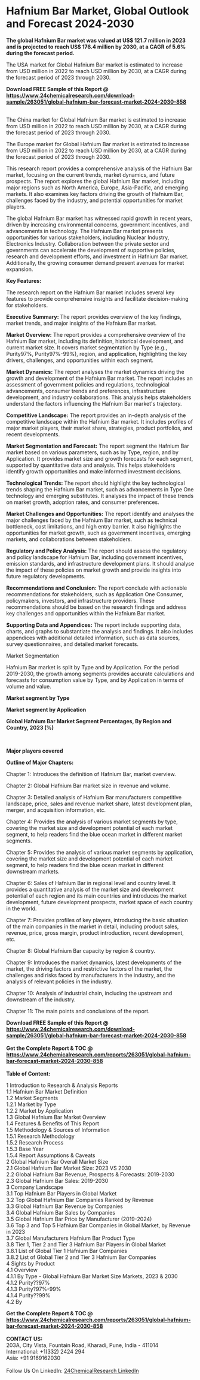 <h1>Hafnium Bar Market, Global Outlook and Forecast 2024-2030</h1><p><strong>The global Hafnium Bar market was valued at US$ 121.7 million in 2023 and is projected to reach US$ 176.4 million by 2030, at a CAGR of 5.6% during the forecast period.</strong></p><p>
</p><p>The USA market for Global Hafnium Bar market is estimated to increase from USD million in 2022 to reach USD million by 2030, at a CAGR during the forecast period of 2023 through 2030.</p><div><b>Download FREE Sample of this Report @ 
            <a href="https://www.24chemicalresearch.com/download-sample/263051/global-hafnium-bar-forecast-market-2024-2030-858">
            https://www.24chemicalresearch.com/download-sample/263051/global-hafnium-bar-forecast-market-2024-2030-858</a></b></div><br><p>
</p><p>The China market for Global Hafnium Bar market is estimated to increase from USD million in 2022 to reach USD million by 2030, at a CAGR during the forecast period of 2023 through 2030.</p><p>
</p><p>The Europe market for Global Hafnium Bar market is estimated to increase from USD million in 2022 to reach USD million by 2030, at a CAGR during the forecast period of 2023 through 2030.</p><p>
</p><p>This research report provides a comprehensive analysis of the Hafnium Bar market, focusing on the current trends, market dynamics, and future prospects. The report explores the global Hafnium Bar market, including major regions such as North America, Europe, Asia-Pacific, and emerging markets. It also examines key factors driving the growth of Hafnium Bar, challenges faced by the industry, and potential opportunities for market players.</p><p>
The global Hafnium Bar market has witnessed rapid growth in recent years, driven by increasing environmental concerns, government incentives, and advancements in technology. The Hafnium Bar market presents opportunities for various stakeholders, including Nuclear Industry, Electronics Industry. Collaboration between the private sector and governments can accelerate the development of supportive policies, research and development efforts, and investment in Hafnium Bar market. Additionally, the growing consumer demand present avenues for market expansion.</p><p>
<strong>Key Features:</strong></p><p>
The research report on the Hafnium Bar market includes several key features to provide comprehensive insights and facilitate decision-making for stakeholders.</p><p>
<strong>Executive Summary: </strong>The report provides overview of the key findings, market trends, and major insights of the Hafnium Bar market.</p><p>
<strong>Market Overview:</strong> The report provides a comprehensive overview of the Hafnium Bar market, including its definition, historical development, and current market size. It covers market segmentation by Type (e.g., Purity97%, Purity97%-99%), region, and application, highlighting the key drivers, challenges, and opportunities within each segment.</p><p>
<strong>Market Dynamics:</strong> The report analyses the market dynamics driving the growth and development of the Hafnium Bar market. The report includes an assessment of government policies and regulations, technological advancements, consumer trends and preferences, infrastructure development, and industry collaborations. This analysis helps stakeholders understand the factors influencing the Hafnium Bar market's trajectory.</p><p>
<strong>Competitive Landscape:</strong> The report provides an in-depth analysis of the competitive landscape within the Hafnium Bar market. It includes profiles of major market players, their market share, strategies, product portfolios, and recent developments.</p><p>
<strong>Market Segmentation and Forecast:</strong> The report segment the Hafnium Bar market based on various parameters, such as by Type, region, and by Application. It provides market size and growth forecasts for each segment, supported by quantitative data and analysis. This helps stakeholders identify growth opportunities and make informed investment decisions.</p><p>
<strong>Technological Trends: </strong>The report should highlight the key technological trends shaping the Hafnium Bar market, such as advancements in Type One technology and emerging substitutes. It analyses the impact of these trends on market growth, adoption rates, and consumer preferences.</p><p>
<strong>Market Challenges and Opportunities:</strong> The report identify and analyses the major challenges faced by the Hafnium Bar market, such as technical bottleneck, cost limitations, and high entry barrier. It also highlights the opportunities for market growth, such as government incentives, emerging markets, and collaborations between stakeholders.</p><p>
<strong>Regulatory and Policy Analysis:</strong> The report should assess the regulatory and policy landscape for Hafnium Bar, including government incentives, emission standards, and infrastructure development plans. It should analyse the impact of these policies on market growth and provide insights into future regulatory developments.</p><p>
<strong>Recommendations and Conclusion: </strong>The report conclude with actionable recommendations for stakeholders, such as Application One Consumer, policymakers, investors, and infrastructure providers. These recommendations should be based on the research findings and address key challenges and opportunities within the Hafnium Bar market.</p><p>
<strong>Supporting Data and Appendices:</strong> The report include supporting data, charts, and graphs to substantiate the analysis and findings. It also includes appendices with additional detailed information, such as data sources, survey questionnaires, and detailed market forecasts.</p><p>
Market Segmentation</p><p>
Hafnium Bar market is split by Type and by Application. For the period 2019-2030, the growth among segments provides accurate calculations and forecasts for consumption value by Type, and by Application in terms of volume and value.</p><p>
<strong>Market segment by Type</strong></p><p>
</p><p>
</p><p><strong>Market segment by Application</strong></p><p>
</p><p>
</p><p><strong>Global Hafnium Bar Market Segment Percentages, By Region and Country, 2023 (%)</strong></p><p>
 </p><p>
</p><p>
</p><p><strong>Major players covered</strong></p><p>
</p><p>
</p><p><strong>Outline of Major Chapters:</strong></p><p>
Chapter 1: Introduces the definition of Hafnium Bar, market overview.</p><p>
Chapter 2: Global Hafnium Bar market size in revenue and volume.</p><p>
Chapter 3: Detailed analysis of Hafnium Bar manufacturers competitive landscape, price, sales and revenue market share, latest development plan, merger, and acquisition information, etc.</p><p>
Chapter 4: Provides the analysis of various market segments by type, covering the market size and development potential of each market segment, to help readers find the blue ocean market in different market segments.</p><p>
Chapter 5: Provides the analysis of various market segments by application, covering the market size and development potential of each market segment, to help readers find the blue ocean market in different downstream markets.</p><p>
Chapter 6: Sales of Hafnium Bar in regional level and country level. It provides a quantitative analysis of the market size and development potential of each region and its main countries and introduces the market development, future development prospects, market space of each country in the world.</p><p>
Chapter 7: Provides profiles of key players, introducing the basic situation of the main companies in the market in detail, including product sales, revenue, price, gross margin, product introduction, recent development, etc.</p><p>
Chapter 8: Global Hafnium Bar capacity by region &amp; country.</p><p>
Chapter 9: Introduces the market dynamics, latest developments of the market, the driving factors and restrictive factors of the market, the challenges and risks faced by manufacturers in the industry, and the analysis of relevant policies in the industry.</p><p>
Chapter 10: Analysis of industrial chain, including the upstream and downstream of the industry.</p><p>
Chapter 11: The main points and conclusions of the report.</p><div><b>Download FREE Sample of this Report @ 
            <a href="https://www.24chemicalresearch.com/download-sample/263051/global-hafnium-bar-forecast-market-2024-2030-858">
            https://www.24chemicalresearch.com/download-sample/263051/global-hafnium-bar-forecast-market-2024-2030-858</a></b></div><br><div><b>Get the Complete Report & TOC @ 
            <a href="https://www.24chemicalresearch.com/reports/263051/global-hafnium-bar-forecast-market-2024-2030-858">
            https://www.24chemicalresearch.com/reports/263051/global-hafnium-bar-forecast-market-2024-2030-858</a></b></div><br>
            <b>Table of Content:</b><p>1 Introduction to Research & Analysis Reports<br />
    1.1 Hafnium Bar Market Definition<br />
    1.2 Market Segments<br />
        1.2.1 Market by Type<br />
        1.2.2 Market by Application<br />
    1.3 Global Hafnium Bar Market Overview<br />
    1.4 Features & Benefits of This Report<br />
    1.5 Methodology & Sources of Information<br />
        1.5.1 Research Methodology<br />
        1.5.2 Research Process<br />
        1.5.3 Base Year<br />
        1.5.4 Report Assumptions & Caveats<br />
2 Global Hafnium Bar Overall Market Size<br />
    2.1 Global Hafnium Bar Market Size: 2023 VS 2030<br />
    2.2 Global Hafnium Bar Revenue, Prospects & Forecasts: 2019-2030<br />
    2.3 Global Hafnium Bar Sales: 2019-2030<br />
3 Company Landscape<br />
    3.1 Top Hafnium Bar Players in Global Market<br />
    3.2 Top Global Hafnium Bar Companies Ranked by Revenue<br />
    3.3 Global Hafnium Bar Revenue by Companies<br />
    3.4 Global Hafnium Bar Sales by Companies<br />
    3.5 Global Hafnium Bar Price by Manufacturer (2019-2024)<br />
    3.6 Top 3 and Top 5 Hafnium Bar Companies in Global Market, by Revenue in 2023<br />
    3.7 Global Manufacturers Hafnium Bar Product Type<br />
    3.8 Tier 1, Tier 2 and Tier 3 Hafnium Bar Players in Global Market<br />
        3.8.1 List of Global Tier 1 Hafnium Bar Companies<br />
        3.8.2 List of Global Tier 2 and Tier 3 Hafnium Bar Companies<br />
4 Sights by Product<br />
    4.1 Overview<br />
        4.1.1 By Type - Global Hafnium Bar Market Size Markets, 2023 & 2030<br />
        4.1.2 Purity??97%<br />
        4.1.3 Purity?97%-99%<br />
        4.1.4 Purity??99%<br />
    4.2 By </p><div><b>Get the Complete Report & TOC @ 
            <a href="https://www.24chemicalresearch.com/reports/263051/global-hafnium-bar-forecast-market-2024-2030-858">
            https://www.24chemicalresearch.com/reports/263051/global-hafnium-bar-forecast-market-2024-2030-858</a></b></div><br><b>CONTACT US:</b><br>
            203A, City Vista, Fountain Road, Kharadi, Pune, India - 411014<br>
            International: +1(332) 2424 294<br>
            Asia: +91 9169162030 <br><br>
            Follow Us On LinkedIn: <a href="https://www.linkedin.com/company/24chemicalresearch/">24ChemicalResearch LinkedIn</a>